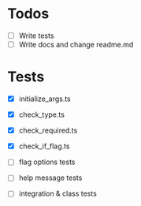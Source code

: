 # Todos
- [ ] Write tests
- [ ] Write docs and change readme.md

# Tests
- [x] initialize_args.ts
- [x] check_type.ts
- [x] check_required.ts
- [x] check_if_flag.ts
- [ ] flag options tests
- [ ] help message tests
- [ ] integration & class tests


